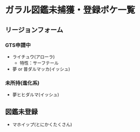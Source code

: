# ガラル図鑑未捕獲・登録ポケ一覧

## リージョンフォーム

### GTS申請中

- ライチュウ(アローラ)
  - 特性：サーフテール
- 夢 or 普ダルマッカ(イッシュ)

### 未所持(進化系)

- 夢ヒヒダルマ(イッシュ)

## 図鑑未登録

- マホイップ(とにかくたくさん)  
